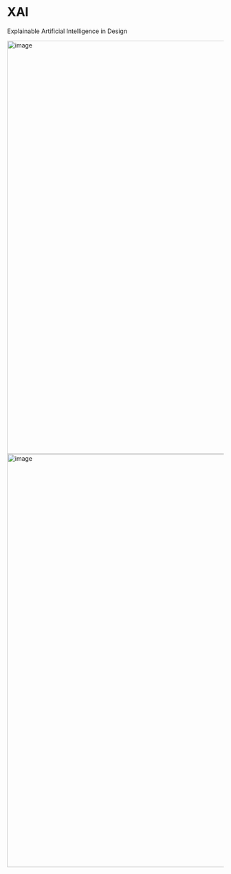 # XAI
Explainable Artificial Intelligence in Design

 <img width="960" alt="image" src="https://github.com/rishwanth2809/XAI/assets/67328040/d9e1f287-70a9-4378-b63d-3def1d680d7c">

 <img width="960" alt="image" src="https://github.com/rishwanth2809/XAI/assets/67328040/0be3e94c-e304-4580-88e8-d89bf00b1a81">



